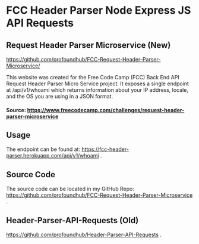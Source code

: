 
# FCC Header Parser Node Express JS API Requests

## Request Header Parser Microservice (New)
https://github.com/profoundhub/FCC-Request-Header-Parser-Microservice/


This website was created for the Free Code Camp (FCC) Back End API Request Header Parser Micro Service project. It exposes a single endpoint at /api/v1/whoami which returns information about your IP address, locale, and the OS you are using in a JSON format.

#### Source: https://www.freecodecamp.com/challenges/request-header-parser-microservice

## Usage
The endpoint can be found at: https://fcc-header-parser.herokuapp.com/api/v1/whoami .

## Source Code
The source code can be located in my GitHub Repo: https://github.com/profoundhub/FCC-Request-Header-Parser-Microservice .

## Header-Parser-API-Requests (Old)
https://github.com/profoundhub/Header-Parser-API-Requests .
